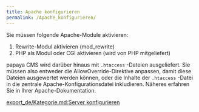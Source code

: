 ```yaml
---
title: Apache konfigurieren
permalink: /Apache_konfigurieren/
---
```


Sie müssen folgende Apache-Module aktivieren:

1.  Rewrite-Modul aktivieren (mod_rewrite)
2.  PHP als Modul oder CGI aktivieren (wird von PHP mitgeliefert)

papaya CMS wird darüber hinaus mit `.htaccess` -Dateien ausgeliefert. Sie müssen also entweder die AllowOverride-Direktive anpassen, damit diese Dateien ausgewertet werden können, oder die Inhalte der `.htaccess` -Datei in die zentrale Apache-Konfigurationsdatei inkludieren. Näheres erfahren Sie in Ihrer Apache-Dokumentation.

[export_de/Kategorie.md:Server konfigurieren](export_de/Kategorie.md:Server_konfigurieren )